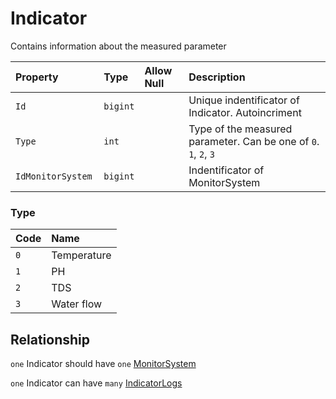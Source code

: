 # Indicator

Contains information about the measured parameter


| Property           | Type            | Allow Null | Description                                                      |
| :----------------- | :-------------- | :--------- | :--------------------------------------------------------------- |
| `Id`               | `bigint`        |            | Unique indentificator of Indicator. Autoincriment                |
| `Type`             | `int`           |            | Type of the measured parameter. Can be one of `0`. `1`, `2`, `3` |
| `IdMonitorSystem ` | `bigint`        |            | Indentificator of MonitorSystem                                  |

### Type

| Code | Name              |
| :--- | :---------------- |
| `0`  | Temperature       |
| `1`  | PH                |
| `2`  | TDS               |
| `3`  | Water flow        |


## Relationship

`one` Indicator should have `one` [MonitorSystem](./MonitorSystem.md)

`one` Indicator can have `many` [IndicatorLogs](./IndicatorLog.md)
